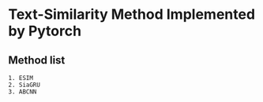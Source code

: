 # Text-Similarity Method Implemented by Pytorch

## Method list

    1. ESIM
    2. SiaGRU
    3. ABCNN


